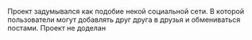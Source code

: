 Проект задумывался как подобие
некой социальной сети. В которой пользователи
могут добавлять друг друга в друзья и обмениваться постами.
Проект не доделан